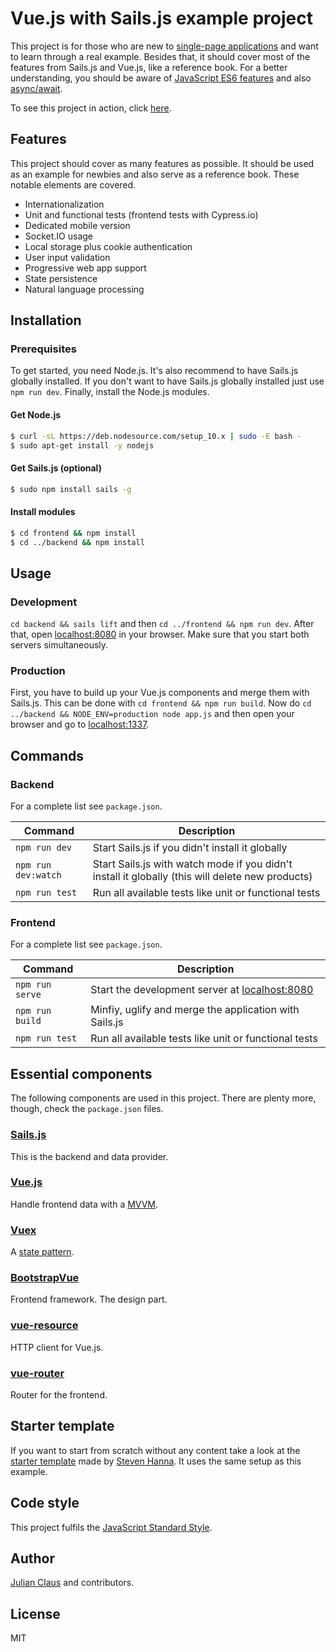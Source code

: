 # Vue.js with Sails.js example project

This project is for those who are new to
[single-page applications](https://en.wikipedia.org/wiki/Single-page_application) and want to learn through a real
example. Besides that, it should cover most of the features from Sails.js and Vue.js, like a reference book. For a better understanding, you should be aware of [JavaScript ES6 features](http://es6-features.org) and also [async/await](https://developer.mozilla.org/en-US/docs/Web/JavaScript/Reference/Statements/async_function).

To see this project in action, click [here](https://vue-sails-example.herokuapp.com/).

## Features

This project should cover as many features as possible. It should be used as an example for newbies and also serve as
a reference book. These notable elements are covered.

- Internationalization
- Unit and functional tests (frontend tests with Cypress.io)
- Dedicated mobile version
- Socket.IO usage
- Local storage plus cookie authentication
- User input validation
- Progressive web app support
- State persistence
- Natural language processing

## Installation

### Prerequisites

To get started, you need Node.js. It's also recommend to have Sails.js globally installed. If you don't want to have Sails.js globally installed just use `npm run dev`. Finally, install the Node.js modules.

#### Get Node.js

```bash
$ curl -sL https://deb.nodesource.com/setup_10.x | sudo -E bash -
$ sudo apt-get install -y nodejs
```

#### Get Sails.js (optional)

```bash
$ sudo npm install sails -g
```

#### Install modules

```bash
$ cd frontend && npm install
$ cd ../backend && npm install
```

## Usage

### Development

`cd backend && sails lift` and then `cd ../frontend && npm run dev`. After that, open
[localhost:8080](http://localhost:8080) in your browser. Make sure that you start both servers simultaneously.

### Production

First, you have to build up your Vue.js components and merge them with Sails.js. This can be done with
`cd frontend && npm run build`. Now do `cd ../backend && NODE_ENV=production node app.js` and then open your browser and go to
[localhost:1337](http://localhost:1337).

## Commands

### Backend

For a complete list see `package.json`.

| Command             | Description                                                                                      |
|---------------------|--------------------------------------------------------------------------------------------------|
| `npm run dev`       | Start Sails.js if you didn't install it globally                                                 |
| `npm run dev:watch` | Start Sails.js with watch mode if you didn't install it globally (this will delete new products)                                 |
| `npm run test`      | Run all available tests like unit or functional tests                                            |

### Frontend

For a complete list see `package.json`.

| Command                   | Description                                                                              |
|---------------------------|------------------------------------------------------------------------------------------|
| `npm run serve`           | Start the development server at [localhost:8080](http://localhost:8080)                  |
| `npm run build`           | Minfiy, uglify and merge the application with Sails.js                                   |
| `npm run test`            | Run all available tests like unit or functional tests                                    |

## Essential components

The following components are used in this project. There are plenty more, though, check the `package.json` files.

### [Sails.js](https://github.com/balderdashy/sails)

This is the backend and data provider.

### [Vue.js](https://github.com/vuejs/vue)

Handle frontend data with a [MVVM](https://en.wikipedia.org/wiki/Model%E2%80%93view%E2%80%93viewmodel).

### [Vuex](https://github.com/vuejs/vuex)

A [state pattern](https://en.wikipedia.org/wiki/State_pattern).

### [BootstrapVue](https://github.com/bootstrap-vue/bootstrap-vue)

Frontend framework. The design part.

### [vue-resource](https://github.com/pagekit/vue-resource)

HTTP client for Vue.js.

### [vue-router](https://github.com/vuejs/vue-router)

Router for the frontend.

## Starter template

If you want to start from scratch without any content take a look at the [starter template](https://github.com/steventhanna/vue-sails-template) made by [Steven Hanna](https://github.com/steventhanna). It uses the same setup as this example.

## Code style

This project fulfils the [JavaScript Standard Style](https://standardjs.com/).

## Author

[Julian Claus](https://www.julian-claus.de) and contributors.

## License

MIT
